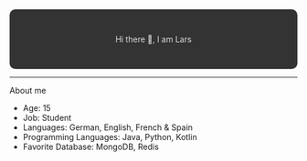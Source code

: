 <div style="background:#333; border-radius:10px; padding:30px;" align="center">
    <p style="color:#DDD">
    Hi there 👋, I am Lars
    </p>
</div>

---

About me

- Age: 15
- Job: Student
- Languages: German, English, French & Spain
- Programming Languages: Java, Python, Kotlin
- Favorite Database: MongoDB, Redis
